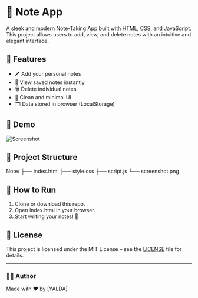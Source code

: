 # 📝 Note App

A sleek and modern Note-Taking App built with HTML, CSS, and JavaScript.  
This project allows users to add, view, and delete notes with an intuitive and elegant interface.

## 🌟 Features

- 🖊️ Add your personal notes
- 🧾 View saved notes instantly
- 🗑️ Delete individual notes
- 🎨 Clean and minimal UI
- 🗂️ Data stored in browser (LocalStorage)

## 🚀 Demo

![Screenshot](Note./screenshot.png)


## 📁 Project Structure

Note/ ├── index.html ├── style.css ├── script.js └── screenshot.png
## 🔧 How to Run

1. Clone or download this repo.
2. Open index.html in your browser.
3. Start writing your notes! 🎉

## 📄 License

This project is licensed under the MIT License – see the [LICENSE](./LICENSE) file for details.

---

### 👨‍💻 Author

Made with ❤️ by [YALDA]
